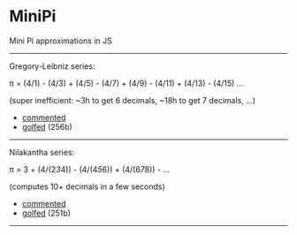 MiniPi
==

Mini Pi approximations in JS

---

Gregory-Leibniz series:

π = (4/1) - (4/3) + (4/5) - (4/7) + (4/9) - (4/11) + (4/13) - (4/15) ...

(super inefficient: ~3h to get 6 decimals, ~18h to get 7 decimals, ...)

- [commented](http://xem.github.io/miniPi/1.html)
- [golfed](http://xem.github.io/miniPi/1.min.html) (256b)

---

Nilakantha series:

π = 3 + (4/(2*3*4)) - (4/(4*5*6)) + (4/(6*7*8)) - ...

(computes 10+ decimals in a few seconds)

- [commented](http://xem.github.io/miniPi/2.html)
- [golfed](http://xem.github.io/miniPi/2.min.html) (251b)

---